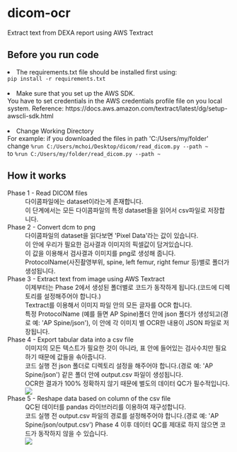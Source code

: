 # dicom-ocr
Extract text from DEXA report using AWS Textract

## Before you run code

<li>The requirements.txt file should be installed first using:</li>
<code>pip install -r requirements.txt</code>
</br></br>
<li>Make sure that you set up the AWS SDK.</li>
You have to set credentials in the AWS credentials profile file on you local system.
Reference: <link>https://docs.aws.amazon.com/textract/latest/dg/setup-awscli-sdk.html</link>
</br></br>
<li>Change Working Directory</li>
For example:
if you downloaded the files in path 'C:/Users/my/folder'</br>
change
<code>%run C:/Users/mchoi/Desktop/dicom/read_dicom.py --path ~</code></br>
to
<code>%run C:/Users/my/folder/read_dicom.py --path ~</code>

## How it works
<dl>
  <dt>Phase 1 - Read DICOM files</dt>
  <dd>다이콤파일에는 dataset이라는게 존재합니다.<br>
    이 단계에서는 모든 다이콤파일의 특정 dataset들을 읽어서 csv파일로 저장합니다.
  </dd>
  <dt>Phase 2 - Convert dcm to png</dt>
  <dd>다이콤파일의 dataset을 읽다보면 'Pixel Data'라는 값이 있습니다.<br>
    이 안에 우리가 필요한 검사결과 이미지의 픽셀값이 담겨있습니다.<br>
    이 값을 이용해서 검사결과 이미지를 png로 생성해 줍니다.<br>
    ProtocolName(사진촬영부위, spine, left femur, right femur 등)별로 폴더가 생성됩니다.
  </dd>
  <dt>Phase 3 - Extract text from image using AWS Textract</dt>
  <dd>이제부터는 Phase 2에서 생성된 폴더별로 코드가 동작하게 됩니다.(코드에 디렉토리를 설정해주어야 합니다.)<br>
    Textract를 이용해서 이미지 파일 안의 모든 글자를 OCR 합니다.<br>
    특정 ProtocolName (예를 들면 AP Spine)폴더 안에 json 폴더가 생성되고(경로 예: 'AP Spine/json'), 이 안에 각 이미지 별 OCR한 내용이 JSON 파일로 저장됩니다.
  </dd>
  <dt>Phase 4 - Export tabular data into a csv file</dt>
  <dd> 이미지의 모든 텍스트가 필요한 것이 아니라, 표 안에 들어있는 검사수치만 필요하기 때문에 값들을 솎아줍니다.<br>
    코드 실행 전 json 폴더로 디렉토리 설정을 해주어야 합니다.(경로 예: 'AP Spine/json')
    같은 폴더 안에 output.csv 파일이 생성됩니다.<br>
    OCR한 결과가 100% 정확하지 않기 때문에 별도의 데이터 QC가 필수적입니다.<br>
    <img src=https://user-images.githubusercontent.com/42328721/101576590-a95ef500-3a1c-11eb-96e9-885ee5ecb963.png>
  </dd>
  <dt>Phase 5 - Reshape data based on column of the csv file</dt>
  <dd> QC된 데이터를 pandas 라이브러리를 이용하여 재구성합니다. <br>
    코드 실행 전 output.csv 파일의 경로를 설정해주어야 합니다.(경로 예: 'AP Spine/json/output.csv')
    Phase 4 이후 데이터 QC를 제대로 하지 않으면 코드가 동작하지 않을 수 있습니다.<br>
    <img src=https://user-images.githubusercontent.com/42328721/101577226-d7dcd000-3a1c-11eb-8397-5eaa0e072038.png>
  </dd>
</dl>
